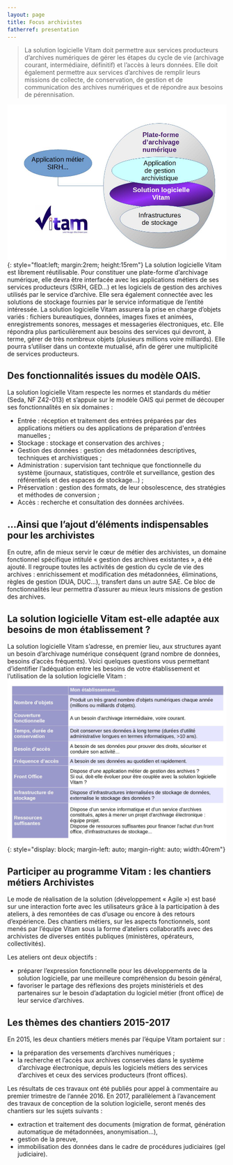 ```yaml
---
layout: page
title: Focus archivistes
fatherref: presentation
---
```


>La solution logicielle Vitam doit permettre aux services producteurs d’archives numériques de gérer les étapes du cycle de vie (archivage courant, intermédiaire, définitif) et l’accès à leurs données. Elle doit également permettre aux services d’archives de remplir leurs missions de collecte, de conservation, de gestion et de communication des archives numériques et de répondre aux besoins de pérennisation.

![Schéma SAE Vitam](/public/images/SchemaSAEVitam.jpg){: style="float:left; margin:2rem; height:15rem"} La solution logicielle Vitam est librement réutilisable. Pour constituer une plate-forme d’archivage numérique, elle devra être interfacée avec les applications métiers de ses services producteurs (SIRH, GED…) et les logiciels de gestion des archives utilisés par le service d’archive. Elle sera également connectée avec les solutions de stockage fournies par le service informatique de l’entité intéressée.
La solution logicielle Vitam assurera la prise en charge d’objets variés : fichiers bureautiques, données, images fixes et animées, enregistrements sonores, messages et messageries électroniques, etc.
Elle répondra plus particulièrement aux besoins des services qui devront, à terme, gérer de très nombreux objets (plusieurs millions voire milliards). Elle pourra s’utiliser dans un contexte mutualisé, afin de gérer une multiplicité de services producteurs.

## Des fonctionnalités issues du modèle OAIS.

La solution logicielle Vitam respecte les normes et standards du métier (Seda, NF Z42-013) et s’appuie sur le modèle OAIS qui permet de découper ses fonctionnalités en six domaines :

* Entrée : réception et traitement des entrées préparées par des applications métiers ou des applications de préparation d'entrées manuelles ;
* Stockage : stockage et conservation des archives ;
* Gestion des données : gestion des métadonnées descriptives, techniques et archivistiques ;
* Administration : supervision tant technique que fonctionnelle du système (journaux, statistiques, contrôle et surveillance, gestion des référentiels et des espaces de stockage…) ;
* Préservation : gestion des formats, de leur obsolescence, des stratégies et méthodes de conversion ;
* Accès : recherche et consultation des données archivées.

## ...Ainsi que l’ajout d’éléments indispensables pour les archivistes

En outre, afin de mieux servir le cœur de métier des archivistes, un domaine fonctionnel spécifique intitulé « gestion des archives existantes », a été ajouté. Il regroupe toutes les activités de gestion du cycle de vie des archives : enrichissement et modification des métadonnées, éliminations, règles de gestion (DUA, DUC…), transfert dans un autre SAE.
Ce bloc de fonctionnalités leur permettra d’assurer au mieux leurs missions de gestion des archives.

## La solution logicielle Vitam est-elle adaptée aux besoins de mon établissement ?

La solution logicielle Vitam s’adresse, en premier lieu, aux structures ayant un besoin d’archivage numérique conséquent (grand nombre de données, besoins d’accès fréquents). Voici quelques questions vous permettant d’identifier l’adéquation entre les besoins de votre établissement et l’utilisation de la solution logicielle Vitam :
![Questions clés sur un projet Vitam](/public/images/CribleIntegrationVitam.jpg){: style="display: block; margin-left: auto; margin-right: auto; width:40rem"}


## Participer au programme Vitam : les chantiers métiers Archivistes

Le mode de réalisation de la solution (développement « Agile ») est basé sur une interaction forte avec les utilisateurs grâce à la participation à des ateliers, à des remontées de cas d’usage ou encore à des retours d’expérience.
Des chantiers métiers, sur les aspects fonctionnels, sont menés par l’équipe Vitam sous la forme d’ateliers collaboratifs avec des archivistes de diverses entités publiques (ministères, opérateurs, collectivités). 

Les ateliers ont deux objectifs :

* préparer l’expression fonctionnelle pour les développements de la solution logicielle, par une meilleure compréhension du besoin général,
* favoriser le partage des réflexions des projets ministériels et des partenaires sur le besoin d’adaptation du logiciel métier (front office) de leur service d’archives.

 
## Les thèmes des chantiers 2015-2017

En 2015, les deux chantiers métiers menés par l’équipe Vitam portaient sur :

* la préparation des versements d’archives numériques ;
* la recherche et l’accès aux archives conservées dans le système d’archivage électronique, depuis les logiciels métiers des services d’archives et ceux des services producteurs (front offices).

Les résultats de ces travaux ont été publiés pour appel à commentaire au premier trimestre de l’année 2016.
En 2017, parallèlement à l’avancement des travaux de conception de la solution logicielle, seront menés des chantiers sur les sujets suivants : 

* extraction et traitement des documents (migration de format, génération automatique de métadonnées, anonymisation...), 
* gestion de la preuve, 
* immobilisation des données dans le cadre de procédures judiciaires (gel judiciaire).